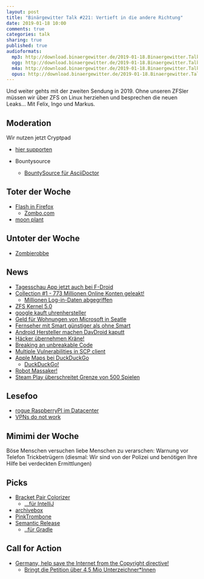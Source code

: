 ```yaml
---
layout: post
title: "Binärgewitter Talk #221: Vertieft in die andere Richtung"
date: 2019-01-18 10:00
comments: true
categories: talk
sharing: true
published: true
audioformats:
  mp3: http://download.binaergewitter.de/2019-01-18.Binaergewitter.Talk.221.mp3
  ogg: http://download.binaergewitter.de/2019-01-18.Binaergewitter.Talk.221.ogg
  m4a: http://download.binaergewitter.de/2019-01-18.Binaergewitter.Talk.221.m4a
  opus: http://download.binaergewitter.de/2019-01-18.Binaergewitter.Talk.221.opus
---
```

Und weiter gehts mit der zweiten Sendung in 2019. Ohne unseren ZFSler müssen wir über ZFS on Linux herziehen und besprechen die neuen Leaks...
Mit Felix, Ingo und Markus.

## Moderation

Wir nutzen jetzt Cryptpad 
- [hier supporten]( https://opencollective.com/cryptpad )

- Bountysource
  * [BountySource für AsciiDoctor]( https://salt.bountysource.com/teams/asciidoctor )

## Toter der Woche
- [Flash in Firefox]( https://news.slashdot.org/story/19/01/15/172233/firefox-69-will-disable-adobe-flash-plugin-by-default )
  * [Zombo.com](zombo.com)
- [moon plant](https://www.theregister.co.uk/2019/01/16/first_moon_plant_dies/)

## Untoter der Woche
- [Zombierobbe](https://twitter.com/dlfnova/status/1085240137775235073)

## News
- [Tagesschau App jetzt auch bei F-Droid]( https://service.tagesschau.de/app/repo/ )
- [Collection #1 - 773 Millionen Online Konten geleakt!]( 
https://www.heise.de/security/meldung/Passwort-Sammlung-mit-773-Millionen-Online-Konten-im-Netz-aufgetaucht-4279375.html )
  * [Millionen Log-in-Daten abgegriffen]( https://www.tagesschau.de/ausland/internet-sicherheit-cybercrime-101.html )
- [ZFS Kernel 5.0]( https://t.co/lR93netN1B )
- [google kauft uhrenhersteller]( https://techcrunch.com/2019/01/17/google-is-buying-fossils-smartwatch-tech-for-40-million/ )
- [Geld für Wohnungen von Microsoft in Seatle]( https://www.deutschlandfunknova.de/nachrichten/seattle-microsoft-gibt-geld-fuer-bezahlbare-wohnungen )
- [Fernseher mit Smart günstiger als ohne Smart](   )
- [Android Hersteller machen DavDroid kaputt]( https://twitter.com/davx5app/status/1085864937384071174 )
- [Häcker übernehmen Kräne!]( 
https://www.forbes.com/sites/thomasbrewster/2019/01/15/exclusive-watch-hackers-take-control-of-giant-construction-cranes/#16b1e0af1d0a )
- [Breaking an unbreakable Code]( https://algorithmsoup.wordpress.com/2019/01/15/breaking-an-unbreakable-code-part-1-the-hack/ )
- [Multiple Vulnerabilities in SCP client]( https://sintonen.fi/advisories/scp-client-multiple-vulnerabilities.txt )
- [Apple Maps bei DuckDuckGo]( https://www.heise.de/newsticker/meldung/Suchmaschine-DuckDuckGo-nutzt-Apple-Maps-4277839.html)
  * [DuckDuckGo!]( https://duckduckgo.com/spread )
- [Robot Massaker!]( https://www.theregister.co.uk/2019/01/15/worlds_first_robot_hotel_massacres_robot_staff/ )
- [Steam Play überschreitet Grenze von 500 Spielen]( 
https://www.pro-linux.de/news/1/26666/steam-play-erm%C3%B6glicht-perfekte-ausf%C3%BChrung-von-500-windows-spielen-unter-lin.html )

## Lesefoo
- [rogue RaspberryPI im Datacenter]( https://blog.haschek.at/2018/the-curious-case-of-the-RasPi-in-our-network.html )
- [VPNs do not work](https://gist.github.com/joepie91/5a9909939e6ce7d09e29)

## Mimimi der Woche

Böse Menschen versuchen liebe Menschen zu verarschen: Warnung vor Telefon Trickbetrügern (diesmal: Wir sind von der Polizei und benötigen Ihre Hilfe bei 
verdeckten Ermittlungen)

## Picks

- [Bracket Pair Colorizer]( https://marketplace.visualstudio.com/items?itemName=CoenraadS.bracket-pair-colorizer-2 )
  * [...für IntelliJ]( https://plugins.jetbrains.com/plugin/10080-rainbow-brackets )
- [archivebox](https://archivebox.io/)
- [PinkTrombone](https://dood.al/pinktrombone/)
- [Semantic Release]( https://semantic-release.gitbook.io/semantic-release/ )
  * [..für Gradle]( https://github.com/tschulte/gradle-semantic-release-plugin )
 
## Call for Action

- [Germany, help save the Internet from the Copyright directive!]( https://act.eff.org/action/germany-help-save-the-internet-from-the-copyright-directive )
  * [Bringt die Petition über 4,5 Mio Unterzeichner*Innen]( https://www.change.org/p/european-parliament-stop-the-censorship-machinery-save-the-internet )
